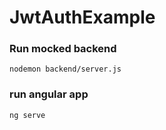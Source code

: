 # JwtAuthExample

### Run mocked backend ### 
`nodemon backend/server.js`

### run angular app ### 
`ng serve`
